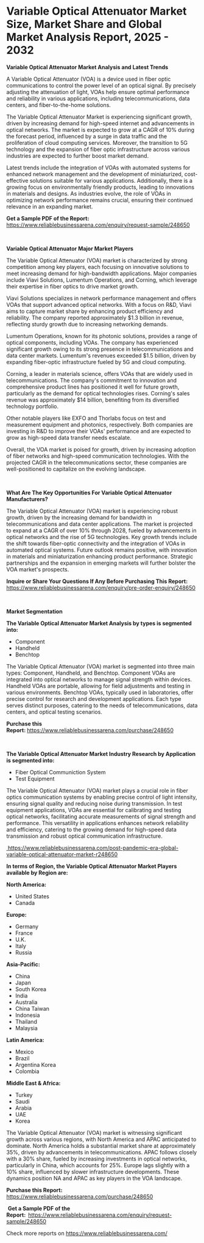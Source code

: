 <p><h1>Variable Optical Attenuator Market Size, Market Share and Global Market Analysis Report, 2025 - 2032</h1></p><p><strong>Variable Optical Attenuator Market Analysis and Latest Trends</strong></p>
<p><p>A Variable Optical Attenuator (VOA) is a device used in fiber optic communications to control the power level of an optical signal. By precisely adjusting the attenuation of light, VOAs help ensure optimal performance and reliability in various applications, including telecommunications, data centers, and fiber-to-the-home solutions. </p><p>The Variable Optical Attenuator Market is experiencing significant growth, driven by increasing demand for high-speed internet and advancements in optical networks. The market is expected to grow at a CAGR of 10% during the forecast period, influenced by a surge in data traffic and the proliferation of cloud computing services. Moreover, the transition to 5G technology and the expansion of fiber optic infrastructure across various industries are expected to further boost market demand. </p><p>Latest trends include the integration of VOAs with automated systems for enhanced network management and the development of miniaturized, cost-effective solutions suitable for various applications. Additionally, there is a growing focus on environmentally friendly products, leading to innovations in materials and designs. As industries evolve, the role of VOAs in optimizing network performance remains crucial, ensuring their continued relevance in an expanding market.</p></p>
<p><strong>Get a Sample PDF of the Report:&nbsp;</strong> <a href="https://www.reliablebusinessarena.com/enquiry/request-sample/248650?utm_campaign=3270&utm_medium=2&utm_source=Github&utm_content=ia&utm_term=30032025&utm_id=variable-optical-attenuator">https://www.reliablebusinessarena.com/enquiry/request-sample/248650</a></p>
<p>&nbsp;</p>
<p><strong>Variable Optical Attenuator Major Market Players</strong></p>
<p><p>The Variable Optical Attenuator (VOA) market is characterized by strong competition among key players, each focusing on innovative solutions to meet increasing demand for high-bandwidth applications. Major companies include Viavi Solutions, Lumentum Operations, and Corning, which leverage their expertise in fiber optics to drive market growth.</p><p>Viavi Solutions specializes in network performance management and offers VOAs that support advanced optical networks. With a focus on R&D, Viavi aims to capture market share by enhancing product efficiency and reliability. The company reported approximately $1.3 billion in revenue, reflecting sturdy growth due to increasing networking demands.</p><p>Lumentum Operations, known for its photonic solutions, provides a range of optical components, including VOAs. The company has experienced significant growth owing to its strong presence in telecommunications and data center markets. Lumentum's revenues exceeded $1.5 billion, driven by expanding fiber-optic infrastructure fueled by 5G and cloud computing.</p><p>Corning, a leader in materials science, offers VOAs that are widely used in telecommunications. The company's commitment to innovation and comprehensive product lines has positioned it well for future growth, particularly as the demand for optical technologies rises. Corning's sales revenue was approximately $14 billion, benefiting from its diversified technology portfolio.</p><p>Other notable players like EXFO and Thorlabs focus on test and measurement equipment and photonics, respectively. Both companies are investing in R&D to improve their VOAs' performance and are expected to grow as high-speed data transfer needs escalate.</p><p>Overall, the VOA market is poised for growth, driven by increasing adoption of fiber networks and high-speed communication technologies. With the projected CAGR in the telecommunications sector, these companies are well-positioned to capitalize on the evolving landscape.</p></p>
<p>&nbsp;</p>
<p><strong>What Are The Key Opportunities For Variable Optical Attenuator Manufacturers?</strong></p>
<p><p>The Variable Optical Attenuator (VOA) market is experiencing robust growth, driven by the increasing demand for bandwidth in telecommunications and data center applications. The market is projected to expand at a CAGR of over 10% through 2028, fueled by advancements in optical networks and the rise of 5G technologies. Key growth trends include the shift towards fiber-optic connectivity and the integration of VOAs in automated optical systems. Future outlook remains positive, with innovation in materials and miniaturization enhancing product performance. Strategic partnerships and the expansion in emerging markets will further bolster the VOA market's prospects.</p></p>
<p><strong>Inquire or Share Your Questions If Any Before Purchasing This Report:</strong> <a href="https://www.reliablebusinessarena.com/enquiry/pre-order-enquiry/248650?utm_campaign=3270&utm_medium=2&utm_source=Github&utm_content=ia&utm_term=30032025&utm_id=variable-optical-attenuator">https://www.reliablebusinessarena.com/enquiry/pre-order-enquiry/248650</a></p>
<p>&nbsp;</p>
<p><strong>Market Segmentation</strong></p>
<p><strong>The Variable Optical Attenuator Market Analysis by types is segmented into:</strong></p>
<p><ul><li>Component</li><li>Handheld</li><li>Benchtop</li></ul></p>
<p><p>The Variable Optical Attenuator (VOA) market is segmented into three main types: Component, Handheld, and Benchtop. Component VOAs are integrated into optical networks to manage signal strength within devices. Handheld VOAs are portable, allowing for field adjustments and testing in various environments. Benchtop VOAs, typically used in laboratories, offer precise control for research and development applications. Each type serves distinct purposes, catering to the needs of telecommunications, data centers, and optical testing scenarios.</p></p>
<p><strong>Purchase this Report:&nbsp;</strong><a href="https://www.reliablebusinessarena.com/purchase/248650?utm_campaign=3270&utm_medium=2&utm_source=Github&utm_content=ia&utm_term=30032025&utm_id=variable-optical-attenuator">https://www.reliablebusinessarena.com/purchase/248650</a></p>
<p>&nbsp;</p>
<p><strong>The Variable Optical Attenuator Market Industry Research by Application is segmented into:</strong></p>
<p><ul><li>Fiber Optical Communiction System</li><li>Test Equipment</li></ul></p>
<p><p>The Variable Optical Attenuator (VOA) market plays a crucial role in fiber optics communication systems by enabling precise control of light intensity, ensuring signal quality and reducing noise during transmission. In test equipment applications, VOAs are essential for calibrating and testing optical networks, facilitating accurate measurements of signal strength and performance. This versatility in applications enhances network reliability and efficiency, catering to the growing demand for high-speed data transmission and robust optical communication infrastructure.</p></p>
<p><a href="https://www.reliablebusinessarena.com/post-pandemic-era-global-variable-optical-attenuator-market-r248650?utm_campaign=3270&utm_medium=2&utm_source=Github&utm_content=ia&utm_term=30032025&utm_id=variable-optical-attenuator">&nbsp;https://www.reliablebusinessarena.com/post-pandemic-era-global-variable-optical-attenuator-market-r248650</a></p>
<p><strong>In terms of Region, the Variable Optical Attenuator Market Players available by Region are:</strong></p>
<p>
    <p> <strong> North America: </strong>
        <ul>
            <li>United States</li>
            <li>Canada</li>
        </ul>
        </p> 
    <p> <strong> Europe: </strong>
        <ul>
            <li>Germany</li>
            <li>France</li>
            <li>U.K.</li>
            <li>Italy</li>
            <li>Russia</li>
        </ul>
        </p> 
    <p> <strong> Asia-Pacific: </strong>
        <ul>
            <li>China</li>
            <li>Japan</li>
            <li>South Korea</li>
            <li>India</li>
            <li>Australia</li>
            <li>China Taiwan</li>
            <li>Indonesia</li>
            <li>Thailand</li>
            <li>Malaysia</li>
        </ul>
        </p> 
    <p> <strong> Latin America: </strong>
        <ul>
            <li>Mexico</li>
            <li>Brazil</li>
            <li>Argentina Korea</li>
            <li>Colombia</li>
        </ul>
        </p> 
    <p> <strong> Middle East & Africa: </strong>
        <ul>
            <li>Turkey</li>
            <li>Saudi</li>
            <li>Arabia</li>
            <li>UAE</li>
            <li>Korea</li>
        </ul>
    </p>
    </p>
<p><p>The Variable Optical Attenuator (VOA) market is witnessing significant growth across various regions, with North America and APAC anticipated to dominate. North America holds a substantial market share at approximately 35%, driven by advancements in telecommunications. APAC follows closely with a 30% share, fueled by increasing investments in optical networks, particularly in China, which accounts for 25%. Europe lags slightly with a 10% share, influenced by slower infrastructure developments. These dynamics position NA and APAC as key players in the VOA landscape.</p></p>
<p><strong>Purchase this Report: </strong><a href="https://www.reliablebusinessarena.com/purchase/248650?utm_campaign=3270&utm_medium=2&utm_source=Github&utm_content=ia&utm_term=30032025&utm_id=variable-optical-attenuator">https://www.reliablebusinessarena.com/purchase/248650</a></p>
<p>&nbsp;<strong>Get a Sample PDF of the Report:&nbsp;&nbsp;</strong><a href="https://www.reliablebusinessarena.com/enquiry/request-sample/248650?utm_campaign=3270&utm_medium=2&utm_source=Github&utm_content=ia&utm_term=30032025&utm_id=variable-optical-attenuator">https://www.reliablebusinessarena.com/enquiry/request-sample/248650</a></p>
<p><strong></strong></p>
<p>Check more reports on <a href="https://www.reliablebusinessarena.com/?utm_campaign=3270&utm_medium=2&utm_source=Github&utm_content=ia&utm_term=30032025&utm_id=variable-optical-attenuator">https://www.reliablebusinessarena.com/</a></p>